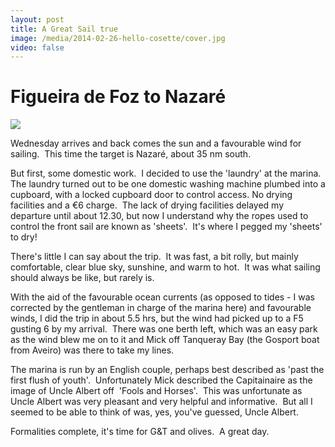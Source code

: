 ```yaml
---
layout: post
title: A Great Sail true
image: /media/2014-02-26-hello-cosette/cover.jpg
video: false
---
```


# Figueira de Foz to Nazaré

![]({{site.baseurl}}/assets/sb090g8w.jpg)

Wednesday arrives and back comes the sun and a favourable wind for sailing.  This time the target is Nazaré, about 35 nm south.

But first, some domestic work.  I decided to use the 'laundry' at the marina.  The laundry turned out to be one domestic washing machine plumbed into a cupboard, with a locked cupboard door to control access. No drying facilities and a €6 charge.  The lack of drying facilities delayed my departure until about 12.30, but now I understand why the ropes used to control the front sail are known as 'sheets'.  It's where I pegged my 'sheets' to dry!

There's little I can say about the trip.  It was fast, a bit rolly, but mainly comfortable, clear blue sky, sunshine, and warm to hot.  It was what sailing should always be like, but rarely is.

With the aid of the favourable ocean currents (as opposed to tides - I was corrected by the gentleman in charge of the marina here) and favourable winds, I did the trip in about 5.5 hrs, but the wind had picked up to a F5 gusting 6 by my arrival.  There was one berth left, which was an easy park as the wind blew me on to it and Mick off Tanqueray Bay (the Gosport boat from Aveiro) was there to take my lines.

The marina is run by an English couple, perhaps best described as 'past the first flush of youth'.  Unfortunately Mick described the Capitainaire as the image of Uncle Albert off  'Fools and Horses'.  This was unfortunate as Uncle Albert was very pleasant and very helpful and informative.  But all I seemed to be able to think of was, yes, you've guessed, Uncle Albert.

Formalities complete, it's time for G&T and olives.  A great day.
